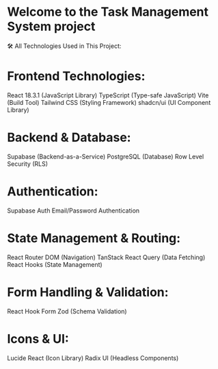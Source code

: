 # Welcome to the Task Management System project

🛠️ All Technologies Used in This Project:

# Frontend Technologies:
React 18.3.1 (JavaScript Library)
TypeScript (Type-safe JavaScript)
Vite (Build Tool)
Tailwind CSS (Styling Framework)
shadcn/ui (UI Component Library)

# Backend & Database:
Supabase (Backend-as-a-Service)
PostgreSQL (Database)
Row Level Security (RLS)

# Authentication:
Supabase Auth
Email/Password Authentication

# State Management & Routing:
React Router DOM (Navigation)
TanStack React Query (Data Fetching)
React Hooks (State Management)

# Form Handling & Validation:
React Hook Form
Zod (Schema Validation)

# Icons & UI:
Lucide React (Icon Library)
Radix UI (Headless Components)


